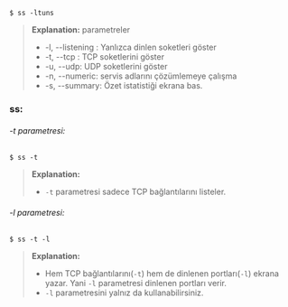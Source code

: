 ```
$ ss -ltuns
```
> **Explanation:**
> parametreler
> + -l, --listening  : Yanlızca dinlen soketleri göster
> + -t, --tcp : TCP soketlerini göster
> + -u, --udp: UDP soketlerini göster
> + -n, --numeric: servis adlarını çözümlemeye çalışma
> + -s, --summary: Özet istatistiği ekrana bas.

### ss:

###### -t parametresi:
```shell
$ ss -t
```
> **Explanation:**
> + `-t` parametresi  sadece TCP bağlantılarını listeler.

###### -l parametresi:
```shell
$ ss -t -l
```
> **Explanation:**
> + Hem TCP bağlantılarını(`-t`) hem de dinlenen portları(`-l`) ekrana yazar. Yani `-l` parametresi dinlenen portları verir. 
> + `-l` parametresini yalnız da kullanabilirsiniz.